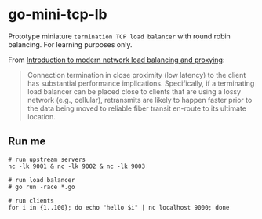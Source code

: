 # go-mini-tcp-lb

Prototype miniature `termination TCP load balancer` with round robin balancing. For learning purposes only.

From [Introduction to modern network load balancing and proxying](https://blog.envoyproxy.io/introduction-to-modern-network-load-balancing-and-proxying-a57f6ff80236):

> Connection termination in close proximity (low latency) to the client has substantial performance implications. Specifically, if a terminating load balancer can be placed close to clients that are using a lossy network (e.g., cellular), retransmits are likely to happen faster prior to the data being moved to reliable fiber transit en-route to its ultimate location.

## Run me

```
# run upstream servers
nc -lk 9001 & nc -lk 9002 & nc -lk 9003

# run load balancer
# go run -race *.go

# run clients
for i in {1..100}; do echo "hello $i" | nc localhost 9000; done
```